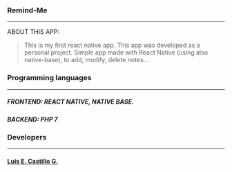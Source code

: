 ### Remind-Me
____
ABOUT THIS APP:
> This is my first react native app. This app was developed as a personal project.
> Simple app made with React Native (using also native-base), to add, modify, delete notes...

### Programming languages
____
##### FRONTEND: REACT NATIVE, NATIVE BASE.
##### BACKEND: PHP 7

### Developers
____
#### [Luis E. Castillo G.](http://github.com/CastilloLuis)